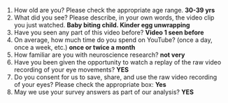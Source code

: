 1. How old are you? Please check the appropriate age range. **30-39 yrs**  
2. What did you see? Please describe, in your own words, the video clip you just watched. **Baby biting child. Kinder egg unwrapping**  
3. Have you seen any part of this video before? **Video 1 seen before**  
4. On average, how much time do you spend on YouTube? (once a day, once a week, etc.) **once or twice a month**  
5. How familiar are you with neuroscience research? **not very**  
6. Have you been given the opportunity to watch a replay of the raw video recording of your eye movements? **YES**  
7. Do you consent for us to save, share, and use the raw video recording of your eyes? Please check the appropriate box: **Yes**  
8. May we use your survey answers as part of our analysis? **YES**  
